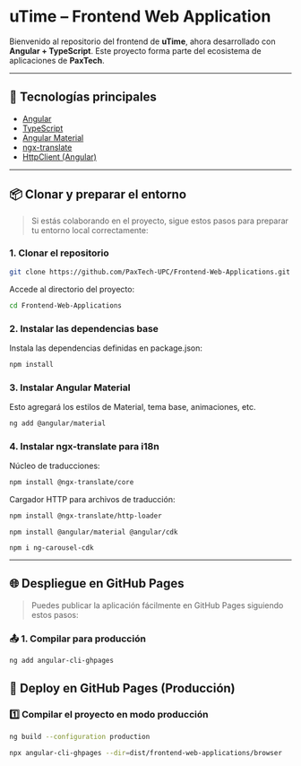 # uTime – Frontend Web Application

Bienvenido al repositorio del frontend de **uTime**, ahora desarrollado con **Angular + TypeScript**. Este proyecto forma parte del ecosistema de aplicaciones de **PaxTech**.

---

## 🚀 Tecnologías principales

- [Angular](https://angular.io/)
- [TypeScript](https://www.typescriptlang.org/)
- [Angular Material](https://material.angular.io/)
- [ngx-translate](https://github.com/ngx-translate/core)
- [HttpClient (Angular)](https://angular.io/guide/http)

---

## 📦 Clonar y preparar el entorno

> Si estás colaborando en el proyecto, sigue estos pasos para preparar tu entorno local correctamente:

### 1. Clonar el repositorio

```bash
git clone https://github.com/PaxTech-UPC/Frontend-Web-Applications.git
```

Accede al directorio del proyecto:

```bash
cd Frontend-Web-Applications
```

### 2. Instalar las dependencias base

Instala las dependencias definidas en package.json:

```bash
npm install
```

### 3. Instalar Angular Material

Esto agregará los estilos de Material, tema base, animaciones, etc.

```bash
ng add @angular/material
```

### 4. Instalar ngx-translate para i18n

Núcleo de traducciones:

```bash
npm install @ngx-translate/core
```

Cargador HTTP para archivos de traducción:

```bash
npm install @ngx-translate/http-loader
```
```iconos Material
npm install @angular/material @angular/cdk
```

```carrusel
npm i ng-carousel-cdk
```

---

## 🌐 Despliegue en GitHub Pages

> Puedes publicar la aplicación fácilmente en GitHub Pages siguiendo estos pasos:

### 📤 **1. Compilar para producción**

```bash
ng add angular-cli-ghpages
```
## 📢 Deploy en GitHub Pages (Producción)

### 1️⃣ Compilar el proyecto en modo producción

```bash
ng build --configuration production
```
```bash
npx angular-cli-ghpages --dir=dist/frontend-web-applications/browser
```
